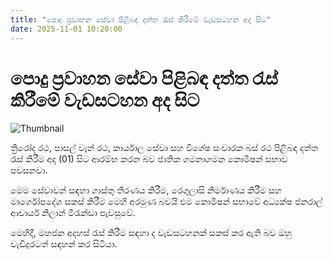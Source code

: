 ```yaml
---
title: "පොදු ප්‍රවාහන සේවා පිළිබඳ දත්ත රැස් කිරීමේ වැඩසටහන අද සිට"
date: 2025-11-01 10:20:00
---
```


# පොදු ප්‍රවාහන සේවා පිළිබඳ දත්ත රැස් කිරීමේ වැඩසටහන අද සිට

![Thumbnail](https://helakuru.sgp1.cdn.digitaloceanspaces.com/esana/images/lib/three-wheeler.jpg)

ත්‍රිරෝද රථ, පාසල් වෑන් රථ, කාර්යාල සේවා සහ විශේෂ සංචාරක බස් රථ පිළිබඳ දත්ත රැස් කිරීම අද (01) සිට ආරම්භ කරන බව ජාතික ගමනාගමන කොමිෂන් සභාව පවසනවා.

මෙම සේවාවන් සඳහා ගාස්තු තීරණය කිරීම, රෙගුලාසි නිර්මාණය කිරීම සහ මාර්ගෝපදේශ සකස් කිරීම මෙහි අරමුණ බවයි එම කොමිෂන් සභාවේ අධ්‍යක්ෂ ජනරාල් ආචාර්ය නිලාන් මිරැන්ඩා පැවසුවේ.

මෙහිදී, මහජන අදහස් රැස් කිරීම සඳහා ද වැඩසටහනක් සකස් කර ඇති බව ඔහු වැඩිදුරටත් සඳහන් කර සිටියා.

